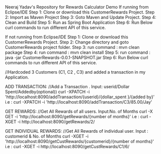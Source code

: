 Neeraj Yadav's Repository for Rewards Calculator Demo
If running from Eclipse/IDE
  Step 1: Clone or download this CustomerRewards Project.
  Step 2: Import as Maven Project 
  Step 3: Goto Maven and Update Project.
  Step 4: Clean and Build 
  Step 5: Run as Spring Boot Application 
  Step 6: Run Below curl commands to run different API of this service.
  
If not running from Eclipse/IDE
  Step 1: Clone or download this CustomerRewards Project.
  Step 2: Change directory and goto CustomerRewards project folder.
  Step 3: run command : mvn clean package
  Step 4: run command : mvn clean install
  Step 5: run command : java -jar CustomerRewards-0.0.1-SNAPSHOT.jar
  Step 6: Run Below curl commands to run different API of this service.

//Hardcoded 3 Customers (C1, C2 , C3) and added a transaction in my Application.

ADD TRANSACTION: //Add a Transaction . Input: userid/Dollar Spent/Addedby(optional)) 
  curl -XPATCH -i  'http://localhost:8090/addTransaction/{userid}/{dollar_spent }/{added by}'
  i.e : curl -XPATCH -i 'http://localhost:8090/addTransaction/C3/85.00/Jay'

GET REWARDS: //Get All Rewards of all users. Input:No. of Months
  curl -X GET -i 'http://localhost:8090/getRewards/{number of months}'
  i.e : curl -XGET -i http://localhost:8090/getRewards/2/

GET INDIVIDUAL REWARDS: //Get All Rewards of individual user. Input : customerid & No. of Months 
  curl -XGET -i 'http://localhost:8090/getCustRewards/{customerid}/{number of months}'
  i.e : curl -XGET -i http://localhost:8090/getCustRewards/C1/6/
